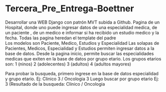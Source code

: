 # Tercera_Pre_Entrega-Boettner
Desarrollar una WEB Django con patrón MVT subida a Github.
Pagina de un Hospital, donde uno puede ingresar datos de una especialidad medica, de un paciente , de un medico e informar si ha recibido un estudio medico y la fecha.
Todas las pagina heredan el template del padre  
Los modelos son Paciente, Medico, Estudios y Especialidad 
Las solapas de Pacientes, Medicos, Especialidad y Estudios permiten ingresar datos a la base de datos. 
Desde la pagina inicio, permite buscar las especialidades medicas que exiten en la base de datos por grupo etario.
Los grupos etarios son: 1 (ninos) 2 (adolecentes) 3 (adultos) 4 (adultos mayores) 

Para probar la busqueda, primero ingrese en la base de datos especialidad y grupo etario. 
Ej: Clinico 3 / Oncologia 3
Luego buscar por grupo etario
Ej: 3 (Resultado de la busqueda: Clinico / Oncologia 


